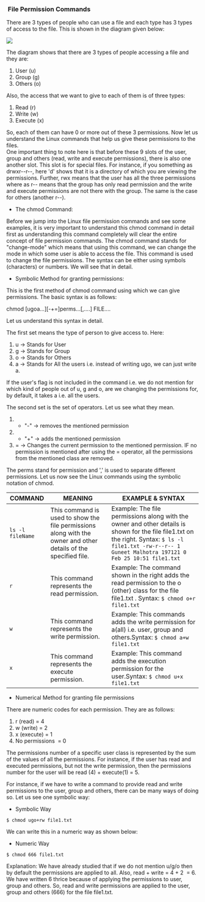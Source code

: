 ###  File Permission Commands

There are 3 types of people who can use a file and each type has 3 types of access to the file. This is shown in the diagram given below:

![](https://d3n0h9tb65y8q.cloudfront.net/public_assets/assets/000/002/903/original/File_Permission_Commands.png?1646404416)

The diagram shows that there are 3 types of people accessing a file and they are:

1.  User (u)
2.  Group (g)
3.  Others (o)

Also, the access that we want to give to each of them is of three types:

1.  Read (r)
2.  Write (w)
3.  Execute (x)

So, each of them can have 0 or more out of these 3 permissions. Now let us understand the Linux commands that help us give these permissions to the files.\
One important thing to note here is that before these 9 slots of the user, group and others (read, write and execute permissions), there is also one another slot. This slot is for special files. For instance, if you something as drwxr--r--, here 'd' shows that it is a directory of which you are viewing the permissions. Further, rwx means that the user has all the three permissions where as r-- means that the group has only read permission and the write and execute permissions are not there with the group. The same is the case for others (another r--).

- The chmod Command:

Before we jump into the Linux file permission commands and see some examples, it is very important to understand this chmod command in detail first as understanding this command completely will clear the entire concept of file permission commands. The chmod command stands for "change-mode" which means that using this command, we can change the mode in which some user is able to access the file. This command is used to change the file permissions. The syntax can be either using symbols (characters) or numbers. We will see that in detail.

- Symbolic Method for granting permissions:

This is the first method of chmod command using which we can give permissions. The basic syntax is as follows:

chmod [ugoa...][-+=]perms...[,....] FILE....

Let us understand this syntax in detail.

The first set means the type of person to give access to. Here:

1.  u → Stands for User
2.  g → Stands for Group
3.  o → Stands for Others
4.  a → Stands for All the users i.e. instead of writing ugo, we can just write a.

If the user's flag is not included in the command i.e. we do not mention for which kind of people out of u, g and o, are we changing the permissions for, by default, it takes a i.e. all the users.

The second set is the set of operators. Let us see what they mean.

1.  - "-" → removes the mentioned permission
2.  - "+" → adds the mentioned permission
3.  = → Changes the current permission to the mentioned permission. IF no permission is mentioned after using the = operator, all the permissions from the mentioned class are removed.

The perms stand for permission and ',' is used to separate different permissions. Let us now see the Linux commands using the symbolic notation of chmod.

| COMMAND          | MEANING                                                                                                          | EXAMPLE & SYNTAX                                                                                                                                                                                            |
| ---------------- | ---------------------------------------------------------------------------------------------------------------- | ----------------------------------------------------------------------------------------------------------------------------------------------------------------------------------------------------------- |
| `ls -l fileName` | This command is used to show the file permissions along with the owner and other details of the specified file.  | Example: The file permissions along with the owner and other details is shown for the file file1.txt on the right. Syntax: `$ ls -l file1.txt -rw-r--r-- 1 Guneet Malhotra 197121 0 Feb 25 10:51 file1.txt` |
| `r`              | This command represents the read permission.                                                                     | Example: The command shown in the right adds the read permission to the o (other) class for the file file1.txt . Syntax: `$ chmod o+r file1.txt`                                                            |
| `w`              | This command represents the write permission.                                                                    | Example: This commands adds the write permission for a(all) i.e. user, group and others.Syntax: `$ chmod a+w file1.txt`                                                                                     |
| `x`              | This command represents the execute permission.                                                                  | Example: This command adds the execution permission for the user.Syntax: `$ chmod u+x file1.txt`                                                                                                            |

- Numerical Method for granting file permissions

There are numeric codes for each permission. They are as follows:

1.  r (read) = 4
2.  w (write) = 2
3.  x (execute) = 1
4.  No permissions  = 0

The permissions number of a specific user class is represented by the sum of the values of all the permissions. For instance, if the user has read and executed permissions, but not the write permission, then the permissions number for the user will be read (4) + execute(1) = 5.

For instance, if we have to write a command to provide read and write permissions to the user, group and others, there can be many ways of doing so. Let us see one symbolic way:

- Symbolic Way

`$ chmod ugo+rw file1.txt`

We can write this in a numeric way as shown below:

- Numeric Way

`$ chmod 666 file1.txt`

Explanation: We have already studied that if we do not mention u/g/o then by default the permissions are applied to all. Also, read + write = 4 + 2  = 6. We have written 6 thrice because of applying the permissions to user, group and others. So, read and write permissions are applied to the user, group and others (666) for the file file1.txt.
